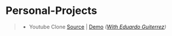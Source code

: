 # Personal-Projects

>- Youtube Clone [Source](https://github.com/fedgut/youtube-clone/) | [Demo](https://fedgut.github.io/youtube-clone/) _([With Eduardo Guiterrez](https://github.com/fedgut/))_
